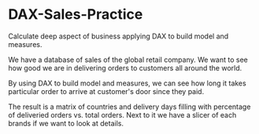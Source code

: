 # DAX-Sales-Practice
Calculate deep aspect of business applying DAX to build model and measures.

We have a database of sales of the global retail company.
We want to see how good we are in delivering orders to customers all around the world.

By using DAX to build model and measures, we can see how long it takes particular order to arrive at customer's door since they paid.

The result is a matrix of countries and delivery days filling with percentage of deliveried orders vs. total orders. Next to it we have a slicer
of each brands if we want to look at details.
